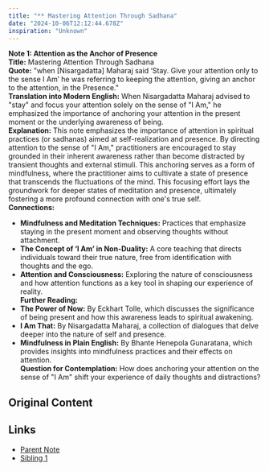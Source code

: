 ```yaml
---
title: "** Mastering Attention Through Sadhana"
date: "2024-10-06T12:12:44.678Z"
inspiration: "Unknown"
---
```



**Note 1: Attention as the Anchor of Presence**  
**Title:** Mastering Attention Through Sadhana  
**Quote:** "when [Nisargadatta] Maharaj said ‘Stay. Give your attention only to the sense I Am’ he was referring to keeping the attention, giving an anchor to the attention, in the Presence."  
**Translation into Modern English:** When Nisargadatta Maharaj advised to "stay" and focus your attention solely on the sense of "I Am," he emphasized the importance of anchoring your attention in the present moment or the underlying awareness of being.  
**Explanation:** This note emphasizes the importance of attention in spiritual practices (or sadhanas) aimed at self-realization and presence. By directing attention to the sense of "I Am," practitioners are encouraged to stay grounded in their inherent awareness rather than become distracted by transient thoughts and external stimuli. This anchoring serves as a form of mindfulness, where the practitioner aims to cultivate a state of presence that transcends the fluctuations of the mind. This focusing effort lays the groundwork for deeper states of meditation and presence, ultimately fostering a more profound connection with one's true self.  
**Connections:**  
- **Mindfulness and Meditation Techniques:** Practices that emphasize staying in the present moment and observing thoughts without attachment.  
- **The Concept of ‘I Am’ in Non-Duality:** A core teaching that directs individuals toward their true nature, free from identification with thoughts and the ego.  
- **Attention and Consciousness:** Exploring the nature of consciousness and how attention functions as a key tool in shaping our experience of reality.  
**Further Reading:**  
- **The Power of Now:** By Eckhart Tolle, which discusses the significance of being present and how this awareness leads to spiritual awakening.  
- **I Am That:** By Nisargadatta Maharaj, a collection of dialogues that delve deeper into the nature of self and presence.  
- **Mindfulness in Plain English:** By Bhante Henepola Gunaratana, which provides insights into mindfulness practices and their effects on attention.  
**Question for Contemplation:** How does anchoring your attention on the sense of "I Am" shift your experience of daily thoughts and distractions?

## Original Content



## Links

- [Parent Note](/parent-note.md)
- [Sibling 1](/zettel1.md)
